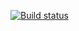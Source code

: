 [![Build status](https://ci.appveyor.com/api/projects/status/yrxpcy4u52qcu1ai?svg=true)](https://ci.appveyor.com/project/IVAN37853/paterns-card-ordering-homework-2)
